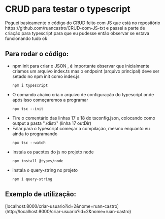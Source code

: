 <h1>CRUD para testar o typescript</h1>

<p>Peguei basicamente o código do CRUD feito com JS que está no repositório https://github.com/ruancastro/CRUD-com-JS-txt e passei a parte de criação para typescript para que eu pudesse então observar se estava funcionando tudo ok</p>

<h2>Para rodar o código:</h2>

<ul>

<li>npm init para criar o JSON , é importante observar que inicialmente criamos um arquivo index.ts mas o endpoint (arquivo principal) deve ser setado no npm init como index.js
 </li>

    npm i typescript

<li>O comando abaixo cria o arquivo de configuração do typescript onde após isso começaremos a programar</li>

    npx tsc --init

<li>Tire o comentário das linhas 17 e 18 do tsconfig.json, colocando como output a pasta "./dist/" (linha 17 outDir) </li>

<li> Falar para o typescript começar a compilação, mesmo enquanto eu ainda to programando </li>

    npx tsc --watch
<li> Instala os pacotes do js no projeto node  </li>
	

    npm install @types/node

<li> instala o query-string no projeto </li>

    npm i query-string
</ul>

<h2>Exemplo de utilização: </h2>
<p> [localhost:8000/criar-usuario?id=2&nome=ruan-castro](http://localhost:8000/criar-usuario?id=2&nome=ruan-castro)</p>

